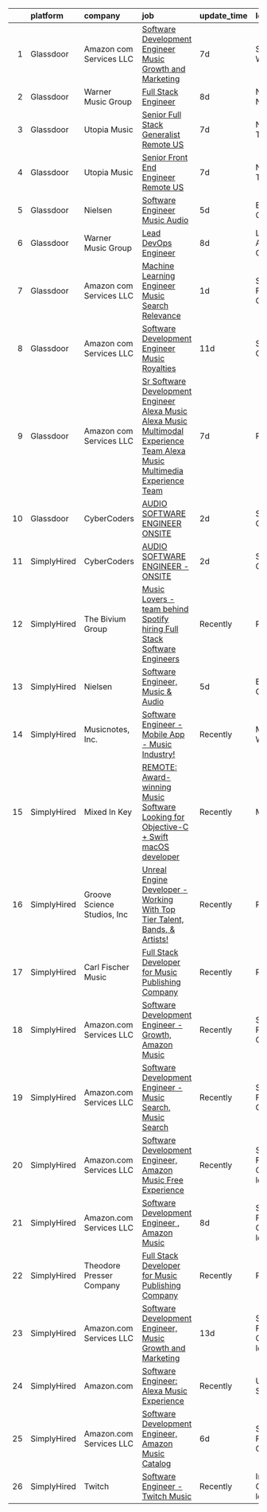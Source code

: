 

|    | platform    | company                     | job                                                                                                                                                                                                                                                                                                                                                                                                                                                                                                                                                                                                                                                                                                                                                                                                                                                                                                                                                                                                                                                                                                                                                                                                                                                                                                                                                                       | update_time   | location                       |
|---:|:------------|:----------------------------|:--------------------------------------------------------------------------------------------------------------------------------------------------------------------------------------------------------------------------------------------------------------------------------------------------------------------------------------------------------------------------------------------------------------------------------------------------------------------------------------------------------------------------------------------------------------------------------------------------------------------------------------------------------------------------------------------------------------------------------------------------------------------------------------------------------------------------------------------------------------------------------------------------------------------------------------------------------------------------------------------------------------------------------------------------------------------------------------------------------------------------------------------------------------------------------------------------------------------------------------------------------------------------------------------------------------------------------------------------------------------------|:--------------|:-------------------------------|
|  1 | Glassdoor   | Amazon com Services LLC     | [Software Development Engineer  Music Growth and Marketing](https://www.glassdoor.com/partner/jobListing.htm?pos=103&ao=1136043&s=58&guid=00000181233774a19563eacaabf756fc&src=GD_JOB_AD&t=SR&vt=w&cs=1_70a2a1ca&cb=1654153246040&jobListingId=1007891573661&jrtk=3-0-1g4hjet6gpkqu801-1g4hjet6r2or1000-758967b344d94fc1-)                                                                                                                                                                                                                                                                                                                                                                                                                                                                                                                                                                                                                                                                                                                                                                                                                                                                                                                                                                                                                                                | 7d            | Seattle, WA                    |
|  2 | Glassdoor   | Warner Music Group          | [Full Stack Engineer](https://www.glassdoor.com/partner/jobListing.htm?pos=110&ao=1136043&s=58&guid=00000181233774a19563eacaabf756fc&src=GD_JOB_AD&t=SR&vt=w&cs=1_51867b37&cb=1654153246040&jobListingId=1007889906128&jrtk=3-0-1g4hjet6gpkqu801-1g4hjet6r2or1000-18ea54c86e332d68-)                                                                                                                                                                                                                                                                                                                                                                                                                                                                                                                                                                                                                                                                                                                                                                                                                                                                                                                                                                                                                                                                                      | 8d            | New York, NY                   |
|  3 | Glassdoor   | Utopia Music                | [Senior Full Stack Generalist  Remote   US ](https://www.glassdoor.com/partner/jobListing.htm?pos=108&ao=1136043&s=58&guid=00000181233774a19563eacaabf756fc&src=GD_JOB_AD&t=SR&vt=w&ea=1&cs=1_c8357fdf&cb=1654153246040&jobListingId=1007892060584&jrtk=3-0-1g4hjet6gpkqu801-1g4hjet6r2or1000-5c5575ece265b1ab-)                                                                                                                                                                                                                                                                                                                                                                                                                                                                                                                                                                                                                                                                                                                                                                                                                                                                                                                                                                                                                                                          | 7d            | Nashville, TN                  |
|  4 | Glassdoor   | Utopia Music                | [Senior Front End Engineer  Remote   US ](https://www.glassdoor.com/partner/jobListing.htm?pos=107&ao=1136043&s=58&guid=00000181233774a19563eacaabf756fc&src=GD_JOB_AD&t=SR&vt=w&ea=1&cs=1_34269915&cb=1654153246040&jobListingId=1007892060564&jrtk=3-0-1g4hjet6gpkqu801-1g4hjet6r2or1000-8315e5d72443db53-)                                                                                                                                                                                                                                                                                                                                                                                                                                                                                                                                                                                                                                                                                                                                                                                                                                                                                                                                                                                                                                                             | 7d            | Nashville, TN                  |
|  5 | Glassdoor   | Nielsen                     | [Software Engineer  Music   Audio](https://www.glassdoor.com/partner/jobListing.htm?pos=102&ao=1136043&s=58&guid=00000181233774a19563eacaabf756fc&src=GD_JOB_AD&t=SR&vt=w&cs=1_021b251a&cb=1654153246040&jobListingId=1007899383240&jrtk=3-0-1g4hjet6gpkqu801-1g4hjet6r2or1000-732aeccaf8fcf408-)                                                                                                                                                                                                                                                                                                                                                                                                                                                                                                                                                                                                                                                                                                                                                                                                                                                                                                                                                                                                                                                                         | 5d            | Emeryville, CA                 |
|  6 | Glassdoor   | Warner Music Group          | [Lead DevOps Engineer](https://www.glassdoor.com/partner/jobListing.htm?pos=109&ao=1136043&s=58&guid=00000181233774a19563eacaabf756fc&src=GD_JOB_AD&t=SR&vt=w&cs=1_81e1b330&cb=1654153246040&jobListingId=1007889905968&jrtk=3-0-1g4hjet6gpkqu801-1g4hjet6r2or1000-0eb6bc0044ac636c-)                                                                                                                                                                                                                                                                                                                                                                                                                                                                                                                                                                                                                                                                                                                                                                                                                                                                                                                                                                                                                                                                                     | 8d            | Los Angeles, CA                |
|  7 | Glassdoor   | Amazon com Services LLC     | [Machine Learning Engineer  Music Search Relevance](https://www.glassdoor.com/partner/jobListing.htm?pos=106&ao=1136043&s=58&guid=00000181233774a19563eacaabf756fc&src=GD_JOB_AD&t=SR&vt=w&cs=1_340819cd&cb=1654153246040&jobListingId=1007906449100&jrtk=3-0-1g4hjet6gpkqu801-1g4hjet6r2or1000-26517ffa667d3ebb-)                                                                                                                                                                                                                                                                                                                                                                                                                                                                                                                                                                                                                                                                                                                                                                                                                                                                                                                                                                                                                                                        | 1d            | San Francisco, CA              |
|  8 | Glassdoor   | Amazon com Services LLC     | [Software Development Engineer  Music Royalties](https://www.glassdoor.com/partner/jobListing.htm?pos=105&ao=1136043&s=58&guid=00000181233774a19563eacaabf756fc&src=GD_JOB_AD&t=SR&vt=w&cs=1_c18f97cb&cb=1654153246040&jobListingId=1007880967798&jrtk=3-0-1g4hjet6gpkqu801-1g4hjet6r2or1000-3e5a769f467bfadb-)                                                                                                                                                                                                                                                                                                                                                                                                                                                                                                                                                                                                                                                                                                                                                                                                                                                                                                                                                                                                                                                           | 11d           | Sunnyvale, CA                  |
|  9 | Glassdoor   | Amazon com Services LLC     | [Sr  Software Development Engineer   Alexa Music  Alexa Music Multimodal Experience Team  Alexa Music Multimedia Experience Team](https://www.glassdoor.com/partner/jobListing.htm?pos=104&ao=1136043&s=58&guid=00000181233774a19563eacaabf756fc&src=GD_JOB_AD&t=SR&vt=w&cs=1_c7b27383&cb=1654153246040&jobListingId=1007891562646&jrtk=3-0-1g4hjet6gpkqu801-1g4hjet6r2or1000-f8faa9ff2556f642-)                                                                                                                                                                                                                                                                                                                                                                                                                                                                                                                                                                                                                                                                                                                                                                                                                                                                                                                                                                          | 7d            | Remote                         |
| 10 | Glassdoor   | CyberCoders                 | [AUDIO SOFTWARE ENGINEER   ONSITE](https://www.glassdoor.com/partner/jobListing.htm?pos=101&ao=1110586&s=58&guid=00000181233774a19563eacaabf756fc&src=GD_JOB_AD&t=SR&vt=w&ea=1&cs=1_83175d4b&cb=1654153246040&jobListingId=1007903544339&cpc=2CAED5C921A5F994&jrtk=3-0-1g4hjet6gpkqu801-1g4hjet6r2or1000-bce01d42777480b8--6NYlbfkN0CpFJQzrgRR8WqXWK1qKKEqALWJw739KlKqr2H-MSI4eoBlI4EFrmor2FYZMP3muM3zZ2ygH9Lidxv_TN8eksFojPJOXi6PGFbqUcAjTT5af8p2K7_M4inBbTAZf_1msTK0SzIAwECTKo657y9yZPzCjz2VKahclbiGerR_SEkC6qIuMiVAtjJcEM7YGheaYUW8lzEjHBXhphI8tX4MFwIIOKW_CmZE10iTMdpsbaZTNSXW4L60vYRntoFpUtWCGV8u4Cee4okX5P0ZyAxe2trrhxh7b5nbGrXfhm-t3ud0KjRk4S292oF7o_Yt3R0QRlmiYQsxNkao8NxEwISz14jqW7GBNq_KRQFy6uDltqVAljEuweCooLBjqYR4DM2nS7sMbaOP2R0fpnpAVPpQpEi6WOculvw_8GE-2uUUT4E-o535j1blwSzPLUH0q_tFqQB3EyC6hpNhTj4H0m7DxpbjpWZXLs-xOmjRpY74y_9UU0Q2iXzuSAvaMYv-Y1xFDz6DvsfeXu5b3NdeCTPpXpb61lpl_U8gtnEwujziO_o4MHa2z_idsKMHvHByaEJ565fSro_gS9jtcBnnPHrLNcnJKk1InU-ZCFJk-SljYsgZixi6m_9_-Wkoaa1-6MuPDPjSmp6KdeJQBJ-kQcLBm3vGC4UFUGElt-n5CUvD3zU8cmzSokxakFwOaJiyYAcylEhzkfP4qUECxYtc--qNWP1SzZk3Y9UXZ8CsigOTF3W89fFe3_1_4RceRq4Ae_FLdmDrYa5wVK4KAuICzu2Uq_RvkB382k7yJ0dGDc4w8-04WX-7VAbq8UtfiJ3Cbd6PbP1dOhJOft-7647j623VZTZaH6YozHpxfFUYkOEx34XKmd0oWBQHQ4U-SV4u3j88P5subwU6K2rEqJ8CI4JS1ckaE4As1dkUoDrid2uQ3ZnxiNEODQN-xoV6y8vCAC3r68Cpx3IsKCn-F3J90ceXm90JrqwELfgnizU%3D) | 2d            | San Jose, CA                   |
| 11 | SimplyHired | CyberCoders                 | [AUDIO SOFTWARE ENGINEER - ONSITE](https://www.simplyhired.com/job/X5WAUdfAKlYYivFxF-dvI08KoLnuLsWrhfr1G8Jq2aVEDIuSIauaxg?q=music+developer)                                                                                                                                                                                                                                                                                                                                                                                                                                                                                                                                                                                                                                                                                                                                                                                                                                                                                                                                                                                                                                                                                                                                                                                                                              | 2d            | San Jose, CA                   |
| 12 | SimplyHired | The Bivium Group            | [Music Lovers - team behind Spotify hiring Full Stack Software Engineers](https://www.simplyhired.com/job/mG4k8jolCoSrWLgW6eqeXsUGR3pPFXcLyrjxoinfzV2qZko2K-L12A?q=music+developer)                                                                                                                                                                                                                                                                                                                                                                                                                                                                                                                                                                                                                                                                                                                                                                                                                                                                                                                                                                                                                                                                                                                                                                                       | Recently      | Remote                         |
| 13 | SimplyHired | Nielsen                     | [Software Engineer, Music & Audio](https://www.simplyhired.com/job/dmxVfA4OZZR6kTSlW9fZ_YohtAU4FPM4z7g0rrOlVBhwJP4Y35dbqg?q=music+developer)                                                                                                                                                                                                                                                                                                                                                                                                                                                                                                                                                                                                                                                                                                                                                                                                                                                                                                                                                                                                                                                                                                                                                                                                                              | 5d            | Emeryville, CA                 |
| 14 | SimplyHired | Musicnotes, Inc.            | [Software Engineer - Mobile App - Music Industry!](https://www.simplyhired.com/job/znPtqyuOs7-wVaRUojghv2RSA5GqEzrKbutvPlgAZWT6nXoyEGnC5Q?q=music+developer)                                                                                                                                                                                                                                                                                                                                                                                                                                                                                                                                                                                                                                                                                                                                                                                                                                                                                                                                                                                                                                                                                                                                                                                                              | Recently      | Madison, WI                    |
| 15 | SimplyHired | Mixed In Key                | [REMOTE: Award-winning Music Software Looking for Objective-C + Swift macOS developer](https://www.simplyhired.com/job/hp01aCVdwM9hovpsfWt-nTSQSiUrrYDI2aQZ3w5x5T-YN0cNGt-cJw?q=music+developer)                                                                                                                                                                                                                                                                                                                                                                                                                                                                                                                                                                                                                                                                                                                                                                                                                                                                                                                                                                                                                                                                                                                                                                          | Recently      | Miami, FL                      |
| 16 | SimplyHired | Groove Science Studios, Inc | [Unreal Engine Developer - Working With Top Tier Talent, Bands, & Artists!](https://www.simplyhired.com/job/tMUv0bhv1WXQseALxCUyt4HnppYbuHAxKhmBeo43qD4xlbIyIH-L1Q?q=music+developer)                                                                                                                                                                                                                                                                                                                                                                                                                                                                                                                                                                                                                                                                                                                                                                                                                                                                                                                                                                                                                                                                                                                                                                                     | Recently      | Remote                         |
| 17 | SimplyHired | Carl Fischer Music          | [Full Stack Developer for Music Publishing Company](https://www.simplyhired.com/job/Ntaa_TP856KR-ksuA63oAs12eGL4mDa9oQ66qmWvUt8egE7xwYE5aA?q=music+developer)                                                                                                                                                                                                                                                                                                                                                                                                                                                                                                                                                                                                                                                                                                                                                                                                                                                                                                                                                                                                                                                                                                                                                                                                             | Recently      | Remote                         |
| 18 | SimplyHired | Amazon.com Services LLC     | [Software Development Engineer - Growth, Amazon Music](https://www.simplyhired.com/job/FBy05Zby6zIPYuN9u7soUlmeQPOr2XGmXJ9OTl3arTE2otft41k15w?q=music+developer)                                                                                                                                                                                                                                                                                                                                                                                                                                                                                                                                                                                                                                                                                                                                                                                                                                                                                                                                                                                                                                                                                                                                                                                                          | Recently      | San Francisco, CA              |
| 19 | SimplyHired | Amazon.com Services LLC     | [Software Development Engineer - Music Search, Music Search](https://www.simplyhired.com/job/JDGchipb0v8V_tWMO6Ftyy6BPsn3SK0YIBp7hT692fCBR1ozlH_eRA?q=music+developer)                                                                                                                                                                                                                                                                                                                                                                                                                                                                                                                                                                                                                                                                                                                                                                                                                                                                                                                                                                                                                                                                                                                                                                                                    | Recently      | San Francisco, CA              |
| 20 | SimplyHired | Amazon.com Services LLC     | [Software Development Engineer, Amazon Music Free Experience](https://www.simplyhired.com/job/i4orDJQ3K2NMqNgUnLpIN0NPcJNOT7Yl8TAL8Gqa7QDSpkVfTTB5Qw?q=music+developer)                                                                                                                                                                                                                                                                                                                                                                                                                                                                                                                                                                                                                                                                                                                                                                                                                                                                                                                                                                                                                                                                                                                                                                                                   | Recently      | San Francisco, CA +1 location  |
| 21 | SimplyHired | Amazon.com Services LLC     | [Software Development Engineer , Amazon Music](https://www.simplyhired.com/job/Uvm7PVjeElsJsfkuzzTYXd-aXkBTlrfKfU7iJjkW69pTq9KFc-upWA?q=music+developer)                                                                                                                                                                                                                                                                                                                                                                                                                                                                                                                                                                                                                                                                                                                                                                                                                                                                                                                                                                                                                                                                                                                                                                                                                  | 8d            | San Francisco, CA +7 locations |
| 22 | SimplyHired | Theodore Presser Company    | [Full Stack Developer for Music Publishing Company](https://www.simplyhired.com/job/uhL1ClDyWRdzZmW8U2-XAu0U_3yZUukDXd14wUGSAiHN-jvvat-RDg?q=music+developer)                                                                                                                                                                                                                                                                                                                                                                                                                                                                                                                                                                                                                                                                                                                                                                                                                                                                                                                                                                                                                                                                                                                                                                                                             | Recently      | Remote                         |
| 23 | SimplyHired | Amazon.com Services LLC     | [Software Development Engineer, Music Growth and Marketing](https://www.simplyhired.com/job/5Ja9l3goArsIgSB_QbCq6qC2ylP5_RfSdVW1a4JYF4ka8za-tgH-hQ?q=music+developer)                                                                                                                                                                                                                                                                                                                                                                                                                                                                                                                                                                                                                                                                                                                                                                                                                                                                                                                                                                                                                                                                                                                                                                                                     | 13d           | San Francisco, CA +3 locations |
| 24 | SimplyHired | Amazon.com                  | [Software Engineer: Alexa Music Experience](https://www.simplyhired.com/job/rdXdvhj8_EYhIlg5s_tO6EiJSlXBmgFgE1k-K_y8er6iq4ZkEzAu3Q?q=music+developer)                                                                                                                                                                                                                                                                                                                                                                                                                                                                                                                                                                                                                                                                                                                                                                                                                                                                                                                                                                                                                                                                                                                                                                                                                     | Recently      | United States                  |
| 25 | SimplyHired | Amazon.com Services LLC     | [Software Development Engineer, Amazon Music Catalog](https://www.simplyhired.com/job/pPwcSQj7R0iJd5dafJlLw68K7LrG_WHGCLDlZiGXsiwtwh_C1LSVxA?q=music+developer)                                                                                                                                                                                                                                                                                                                                                                                                                                                                                                                                                                                                                                                                                                                                                                                                                                                                                                                                                                                                                                                                                                                                                                                                           | 6d            | San Francisco, CA              |
| 26 | SimplyHired | Twitch                      | [Software Engineer - Twitch Music](https://www.simplyhired.com/job/9EgRJ-5WdnumlMglgsmtZzio1yJuWSV_I5TC0uTo-w_9_gzSAC5Izw?q=music+developer)                                                                                                                                                                                                                                                                                                                                                                                                                                                                                                                                                                                                                                                                                                                                                                                                                                                                                                                                                                                                                                                                                                                                                                                                                              | Recently      | Irvine, CA +4 locations        |